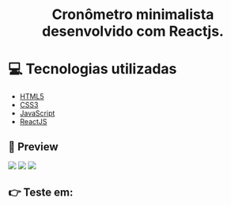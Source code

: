 <h1 align='center'>
    Cronômetro minimalista desenvolvido com Reactjs.
</h1>

# 💻 Tecnologias utilizadas

- [HTML5](https://developer.mozilla.org/pt-BR/docs/Web/HTML/HTML5)
- [CSS3](https://www.w3.org/Style/CSS/Overview.en.html)
- [JavaScript](https://www.javascript.com/)
- [ReactJS](https://reactjs.org/)

## 🧐 Preview  
<img src = './imgsReadme/img1.png' />
<img src = './imgsReadme/img2.png' />
<img src = './imgsReadme/img3.png' />


## 👉 Teste em: 
